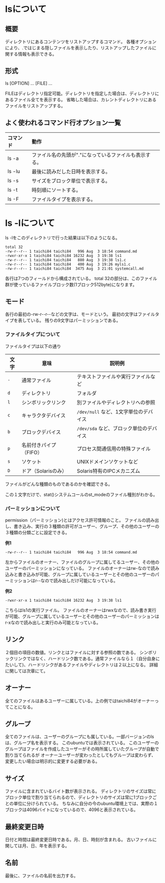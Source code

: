 # lsについて

## 概要

ディレクトリにあるコンテンツをリストアップするコマンド。
各種オプションにより、.ではじまる隠しファイルを表示したり、リストアップしたファイルに関する情報も表示できる。

## 形式
ls [OPTION] ... [FILE] ...

FILEはディレクトリ指定可能。ディレクトリを指定した場合は、ディレクトリにあるファイル全てを表示する。
省略した場合は、カレントディレクトリにあるファイルをリストアップする。

## よく使われるコマンド行オプション一覧

|コマンド|動作|
|:------|:----|
|ls -a| ファイル名の先頭が"."になっているファイルも表示する。|
|ls -lu| 最後に読みだした日時を表示する。|
|ls -s|サイズをブロック単位で表示する。|
|ls -t|時刻順にソートする。|
|ls -F|ファイルタイプを表示する。|

# ls -lについて
ls -lをこのディレクトリで行った結果は以下のようになる。 

```
total 32
-rw-r--r-- 1 taichi84 taichi84   996 Aug  3 18:54 command.md
-rwxr-xr-x 1 taichi84 taichi84 16232 Aug  3 19:38 ls1
-rw-r--r-- 1 taichi84 taichi84   880 Aug  3 19:38 ls1.c
-rw-r--r-- 1 taichi84 taichi84   400 Aug  3 19:26 myls1.c
-rw-r--r-- 1 taichi84 taichi84  3475 Aug  3 21:01 systemcall.md
```

各行は7つのフィールドから構成されている。
total 32の部分は、このファイル群が使っているファイルブロック数(1ブロック512byte)になります。

## モード
 各行の最初の-rw-r--r--などの文字は、モードという。
最初の文字はファイルタイプを表している。
残りの9文字はパーミッションである。

### ファイルタイプについて
ファイルタイプは以下の通り


| 文字  | 意味            | 説明例                       |
| --- | ------------- | ------------------------- |
| `-` | 通常ファイル        | テキストファイルや実行ファイルなど         |
| `d` | ディレクトリ        | フォルダ                      |
| `l` | シンボリックリンク     | 別ファイルやディレクトリへの参照          |
| `c` | キャラクタデバイス     | `/dev/null` など、1文字単位のデバイス |
| `b` | ブロックデバイス      | `/dev/sda` など、ブロック単位のデバイス |
| `p` | 名前付きパイプ（FIFO） | プロセス間通信用の特殊ファイル           |
| `s` | ソケット          | UNIXドメインソケットなど            |
| `D` | ドア（Solarisのみ） | Solaris特有のIPCメカニズム        |


ファイルがどんな種類のものであるのかを確認できる。

この１文字だけで、stat()システムコールのst_modeのファイル種別がわかる。


### パーミッションについて
permission（パーミッション)とはアクセス許可情報のこと。
ファイルの読み出し、書き込み、実行の３種類の許可がユーザー、グループ、その他のユーザーの３種類の分類ごとに設定できる。

**例1**
```
-rw-r--r-- 1 taichi84 taichi84   996 Aug  3 18:54 command.md
```
左からファイルのオーナー、ファイルのグループに属してるユーザー、その他のユーザーのパーミッションになっている。
ファイルのオーナーはrw-なので読み込みと書き込みが可能、グループに属しているユーザーとその他のユーザーのパーミッションはr--なので読み出しだけ可能になっている。

**例2**
```
-rwxr-xr-x 1 taichi84 taichi84 16232 Aug  3 19:38 ls1
```

こちらはls1の実行ファイル。
ファイルのオーナーはrwxなので、読み書き実行が可能、グループに属しているユーザーとその他のユーザーのパーミッションはr-xなので読み出しと実行のみ可能となっている。

## リンク
２個目の項目の数値。リンクとはファイルに対する参照の数である。
シンボリックリンクではなく、ハードリンク数である。通常ファイルなら１（自分自身にたいして)、ハードリンクがあるファイルやディレクトリは２以上になる。
詳細に関しては次章にて。

## オーナー
全てのファイルはあるユーザーに属している。上の例ではtaichi84がオーナーってことになる。

## グループ
全てのファイルは、ユーザーのグループにも属している。一部バージョンのlsは、グループ名を表示する。
このubuntuでは表示されている。
このユーザーのグループはファイルを作成したユーザーがその時所属していたグループが自動で割り当てられるが
オーナーユーザーが変わったとしてもグループは変わらず、変更したい場合は明示的に変更する必要がある。

## サイズ
ファイルに含まれているバイト数が表示される。
ディレクトリのサイズは常にブロック単位で割り当てられるので、ディレクトリのサイズは常に1ブロックごとの単位に分けられている。
ちなみに自分の今のubuntu環境上では、実際の１ブロックは4096バイトになっているので、4096と表示されている。

## 最終変更日時
日付と時間は最終変更日時である。月、日、時刻が含まれる。
古いファイルに関しては月、日、年を表示する。

## 名前
最後に、ファイルの名前を出力する。


